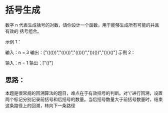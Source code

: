 # 括号生成
数字 n 代表生成括号的对数，请你设计一个函数，用于能够生成所有可能的并且 有效的 括号组合。

 

示例 1：

输入：n = 3
输出：["((()))","(()())","(())()","()(())","()()()"]
示例 2：

输入：n = 1
输出：["()"]
## 思路：
本题是很常规的回溯算法的题目，难点在于有效括号的判断。对'('进行回溯，设置两个标记分别记录前括号和后括号的数量。当后括号数量大于前括号数量时，结束这条路径上的回溯，转向下一条路径
